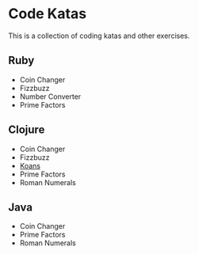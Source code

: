 # Code Katas

This is a collection of coding katas and other exercises.


## Ruby
- Coin Changer
- Fizzbuzz
- Number Converter
- Prime Factors

## Clojure
- Coin Changer
- Fizzbuzz
- [Koans](http://clojurekoans.com/)
- Prime Factors
- Roman Numerals

## Java
- Coin Changer
- Prime Factors
- Roman Numerals
